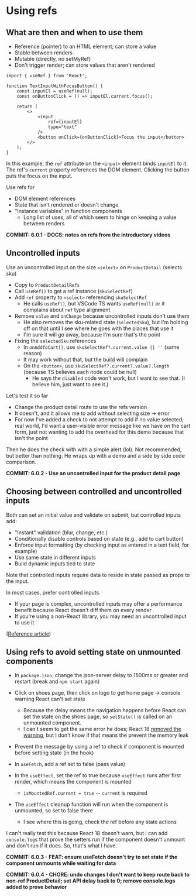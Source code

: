# Using refs

## What are then and when to use them

-  Reference (pointer) to an HTML element; can store a value
-  Stable between renders
-  Mutable (directly, no setMyRef)
-  Don't trigger render; can store values that aren't rendered

```tsx
import { useRef } from 'React';

function TextInputWithFocusButton() {
	const inputEl = useRef(null);
	const onButtonClick = () => inputEl.current.focus();

	return (
		<>
			<input
				ref={inputEl}
				type="text"
			/>
			<button onClick={onButtonClick}>Focus the input</button>
		</>
	);
}
```

In this example, the `ref` attribute on the `<input>` element binds `inputEl` to it. The ref's `current` property references the DOM element. Clicking the button puts the focus on the input.

Use refs for

-  DOM element references
-  State that isn't rendered or doesn't change
-  "Instance variables" in function components
   -  Long list of uses, all of which seem to hinge on keeping a value between renders

**COMMIT: 6.0.1 - DOCS: notes on refs from the introductory videos**

## Uncontrolled inputs

Use an uncontrolled input on the size `<select>` on `ProductDetail` (selects sku)

-  Copy to `ProductDetailRefs`
-  Call `useRef()` to get a ref instance (`skuSelectRef`)
-  Add `ref` property to `<select>` referencing `skuSelectRef`
   -  He calls `useRef()`, but VSCode TS wants `useRef(null)` or it complains about `ref` type alignment
-  Remove `value` and `onChange` because uncontrolled inputs don't use them
   -  He also removes the sku-related state (`selectedSku`), but I'm holding off on that until I see where he goes with the places that use it
   -  I'm sure it will go away, because I'm sure that's the point
-  Fixing the `selectedSku` references
   -  In `onAddToCart()`, use `skuSelectRef?.current.value || ''` (same reason)
   -  It may work without that, but the build will complain
   -  On the `<button>`, use `skuSelectRef?.current?.value?.length` (because TS believes each node could be null)
      -  He says the `disabled` code won't work, but I want to see that. (I believe him, just want to see it.)

Let's test it so far

-  Change the product detail route to use the refs version
-  It doesn't, and it allows me to add without selecting size -> error
-  For now I've added a check to not attempt to add if no value selected; real world, I'd want a user-visible error message like we have on the cart form, just not wanting to add the overhead for this demo because that isn't the point

Then he does the check with with a simple alert (lol). Not recommended, but better than nothing. He wraps up with a demo and a side by side code comparison.

**COMMIT: 6.0.2 - Use an uncontrolled input for the product detail page**

## Choosing between controlled and uncontrolled inputs

Both can set an initial value and validate on submit, but controlled inputs add:

-  "Instant" validation (blur, change, etc.)
-  Conditionally disable controls based on state (e.g., add to cart button)
-  Enforce input formatting (by checking input as entered in a text field, for example)
-  Use same state in different inputs
-  Build dynamic inputs tied to state

Note that controlled inputs require data to reside in state passed as props to the input.

In most cases, prefer controlled inputs.

-  If your page is complex, uncontrolled inputs may offer a performance benefit because React doesn't diff them on every render
-  If you're using a non-React library, you may need an uncontrolled input to use it

([Reference article](https://goshacmd.com/controlled-vs-uncontrolled-inputs-react/))

## Using refs to avoid setting state on unmounted components

-  In `package.json`, change the json-server delay to 1500ms or greater and restart (break and `npm start` again)
-  Click on shoes page, then click on logo to get home page -> console warning React can't set state
   -  Because the delay means the navigation happens before React can set the state on the shoes page, so `setState()` is called on an unmounted component.
   -  I can't seem to get the same error he does; React 18 [removed the warning](https://reactjs.org/blog/2022/03/08/react-18-upgrade-guide.html#other-notable-changes), but I don't know if that means the prevent the memory leak
-  Prevent the message by using a ref to check if component is mounted before setting state (in the hook)

-  In `useFetch`, add a ref set to false (pass value)
-  In the `useEffect`, set the ref to true because `useEffect` runs after first render, which means the component is mounted
   -  `isMountedRef.current = true` -- `current` is required
-  The `useEffect` cleanup function will run when the component is unmounted, so set to false there
   -  I see where this is going, check the ref before any state actions

I can't really test this because React 18 doesn't warn, but i can add `console.log`s that prove the setters run if the component doesn't unmount and don't run if it does. So, that's what I have.

**COMMIT: 6.0.3 - FEAT: ensure useFetch doesn't try to set state if the component unmounts while waiting for data**

**COMMIT: 6.0.4 - CHORE: undo changes I don't want to keep route back to non-ref ProductDetail; set API delay back to 0; remove console.logs added to prove behavior**
